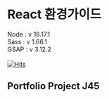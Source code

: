 # React 환경가이드

Node : v 18.17.1<br />
Sass : v 1.66.1<br />
GSAP : v 3.12.2<br />
<br />
[![Hits](https://hits.seeyoufarm.com/api/count/incr/badge.svg?url=https%3A%2F%2Fgithub.com%2Fj45bongsik%2FJ45&count_bg=%2379C83D&title_bg=%23555555&icon=&icon_color=%23E7E7E7&title=hits&edge_flat=false)](https://hits.seeyoufarm.com)

## Portfolio Project J45
